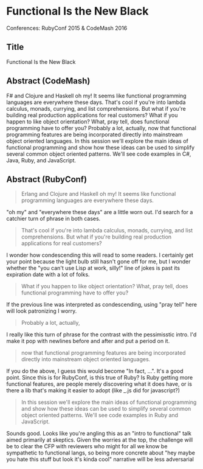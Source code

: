 # Functional Is the New Black

Conferences: RubyConf 2015 & CodeMash 2016

## Title

Functional Is the New Black

## Abstract (CodeMash)

F# and Clojure and Haskell oh my! It seems like functional programming languages are everywhere these days. That's cool if you're into lambda calculus, monads, currying, and list comprehensions. But what if you're building real production applications for real customers? What if you happen to like object orientation? What, pray tell, does functional programming have to offer you? Probably a lot, actually, now that functional programming features are being incorporated directly into mainstream object oriented languages. In this session we'll explore the main ideas of functional programming and show how these ideas can be used to simplify several common object oriented patterns. We'll see code examples in C#, Java, Ruby, and JavaScript.

## Abstract (RubyConf)

> Erlang and Clojure and Haskell oh my! It seems like functional programming languages are everywhere these days. 

"oh my" and "everywhere these days" are a little worn out. I'd search for a catchier turn of phrase in both cases.

> That's cool if you're into lambda calculus, monads, currying, and list comprehensions. But what if you're building real production applications for real customers? 

I wonder how condescending this will read to some readers. I certainly get your point because the light bulb still hasn't gone off for me, but I wonder whether the "you can't use Lisp at work, silly!" line of jokes is past its expiration date with a lot of folks.

> What if you happen to like object orientation? What, pray tell, does functional programming have to offer you?

If the previous line was interpreted as condescending, using "pray tell" here will look patronizing I worry.

> Probably a lot, actually,

I really like this turn of phrase for the contrast with the pessimisstic intro. I'd make it pop with newlines before and after and put a period on it.

> now that functional programming features are being incorporated directly into mainstream object oriented languages.

If you do the above, I guess this would become "In fact, …". It's a good point. Since this is for RubyConf, is this true of Ruby? Is Ruby getting more functional features, are people merely discovering what it does have,  or is there a lib that's making it easier to adopt (like _.js did for javascript?)

> In this session we'll explore the main ideas of functional programming and show how these ideas can be used to simplify several common object oriented patterns. We'll see code examples in Ruby and JavaScript.

Sounds good. Looks like you're angling this as an "intro to functional" talk aimed primarily at skeptics. Given the worries at the top, the challenge will be to clear the CFP with reviewers who might for all we know be sympathetic to functional langs, so being more concrete about "hey maybe you hate this stuff but look it's kinda cool" narrative will be less adversarial
